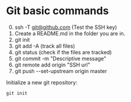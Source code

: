 # Git basic commands

0. ssh -T git@github.com (Test the SSH key)
1. Create a README.md in the folder you are in.
2. git init
3. git add -A (track all files)
4. git status (check if the files are tracked)
5. git commit -m "Descriptive message"
6. git remote add origin "SSH url"
7. git push --set-upstream origin master

Initialize a new git repository:
```shell
git init
```
